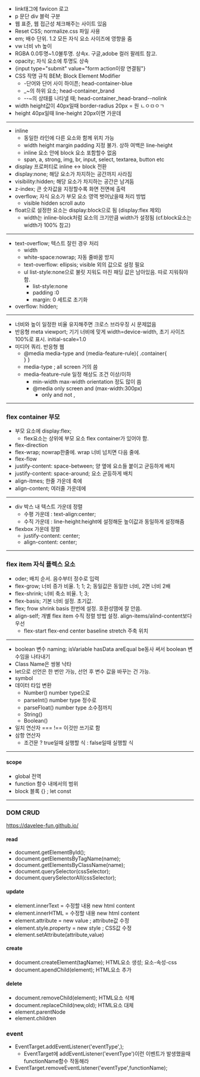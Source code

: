- link태그에 favicon 로고
- p 문단 div 블럭 구분
- 웹 표준, 웹 접근성 체크해주는 사이트 있음
- Reset CSS; normalize.css 파일  사용
- em; 배수 단위. 1.2 모든 자식 요소 사이즈에 영향을 줌
- vw 너비 vh 높이
- RGBA 0.0투명~1.0불투명. 상속x. 구글,adobe 컬러 팔레트 참고.
- opacity; 자식 요소에 투명도 상속
- {input type="submit" value="form action이랑 연결됨"}
- CSS 작명 규칙 BEM; Block Element Modifier
  - -단어와 단어 사이 하이픈; head-container-blue
  - _~의 하위 요소; head-container_brand
  - --~의 상태를 나타낼 때; head-container_head-brand--nolink
- width height값이 40px일때 border-radius 20px = 원 ㄴㅇㅁㅇㄱ
- height 40px일때 line-height 20px이면 가운데
---
- inline
  - 동일한 라인에 다른 요소와 함께 위치 가능
  - width height margin padding 지정 불가. 상하 여백은 line-height
  - inline 요소 안에 block 요소 포함할수 없음
  - span, a, strong, img, br, input, select, textarea, button etc
- display 프로퍼티로 inline <-> block 전환
- display:none; 해당 요소가 차지하는 공간까지 사라짐
- visibility:hidden; 해당 요소가 차지하는 공간은 남겨둠
- z-index; 큰 숫자값을 지정할수록 화면 전면에 출력
- overflow; 자식 요소가 부모 요소 영역 벗어났을때 처리 방법
  - visible hidden scroll auto
- float으로 설정한 요소는 display:block으로 됨 (display:flex 제외)
  - width는 inline-block처럼 요소의 크기만큼 width가 설정됨 (cf.block요소는 width가 100% 참고)
---

- text-overflow; 텍스트 잘린 경우 처리
  - width
  - white-space:nowrap; 자동 줄바꿈 방지
  - text-overflow: ellipsis; visible 외의 값으로 설정 필요
  - ul list-style:none으로 불릿 지워도 마진 패딩 값은 남아있음. 따로 지워줘야 함.  
    - list-style:none
    - padding :0
    - margin: 0 세트로 초기화
- overflow: hidden;
---
- 너비와 높이 일정한 비율 유지해주면 크로스 브라우징 시 문제없음
- 반응형 meta viewport; 기기 너비에 맞게 width=device-width, 초기 사이즈 100%로 표시. initial-scale=1.0
- 미디어 쿼리. 반응형 웹
  - @media media-type and (media-feature-rule){
      .container{         
       }
      }
  - media-type ; all screen 거의 씀
  - media-feature-rule 일정 해상도 조건 이상/이하
     - min-width max-width orientation 정도 많이 씀
    - @media only screen and (max-width:300px)
      - only and not ,  
---
  
### flex container 부모
- 부모 요소에 display:flex;
  - flex요소는 상위에 부모 요소 flex container가 있어야 함.
- flex-direction
- flex-wrap; nowrap한줄에. wrap 너비 넘치면 다음 줄에.
- flex-flow
- justify-content: space-between; 양 옆에 요소들 붙이고 균등하게 배치
- justify-content: space-around; 요소 균등하게 배치
- align-itmes; 한줄 가운데 축에
- align-content; 여러줄 가운데에

---
- div 박스 내 텍스트 가운데 정렬
  - 수평 가운데 : text-align:center;
  - 수직 가운데 : line-height:height에 설정해둔 높이값과 동일하게 설정해줌 
- flexbox 가운데 정렬
  - justify-content: center;
  - align-content: center;
---
### flex item 자식 플렉스 요소
- oder; 배치 순서. 음수부터 정수로 입력
- flex-grow; 너비 증가 비율. 1; 1; 2; 동일값은 동일한 너비, 2면 너비 2배
- flex-shrink; 너비 축소 비율. 1; 3; 
- flex-basis; 기본 너비 설정. 초기값.
- flex; frow shrink basis 한번에 설정. 호환성땜에 잘 안씀.
- align-self; 개별 flex item 수직 정렬 방법 설정. align-items/alind-content보다 우선
  - flex-start flex-end center baseline stretch 주축 위치
---

- boolean 변수 naming; isVariable hasData areEqual be동사 써서 boolean 변수임을 나타내기
- Class Name은 쌍봉 낙타
- let으로 선언은 한 번만 가능, 선언 후 변수 값을 바꾸는 건 가능.
- symbol
- 데이터 타입 변환
  - Number() number type으로
  - parseInt() number type 정수로
  - parseFloat() number type 소수점까지
  - String()
  - Boolean()
- 일치 연산자 === !== 이것만 쓰기로 함
- 삼항 연산자
  - 조건문 ? true일때 실행할 식 : false일때 실행할 식

---
#### scope
- global 전역
- function 함수 내에서의 범위
- block 블록 {} ; let const

---
### DOM CRUD
https://davelee-fun.github.io/
#### read
- document.getElementById();
- document.getElementsByTagName(name);
- document.getElementsByClassName(name);
- document.querySelector(cssSelector);
- document.querySelectorAll(cssSelector);
#### update
- element.innerText = 수정할 내용 new html content
- element.innerHTML = 수정할 내용 new html content
- element.attribute = new value ; attribute값 수정
- element.style.property = new style ; CSS값 수정
- element.setAttribute(attribute,value)
#### create
- document.createElement(tagName); HTML요소 생성; 요소-속성-css
- document.apendChild(element); HTML요소 추가
#### delete
- document.removeChild(element); HTML요소 삭제
- document.replaceChild(new,old); HTML요소 대체
- element.parentNode
- element.children
### event
- EventTarget.addEventListener('eventType',);
  - EventTarget에 addEventListener('eventType')이런 이벤트가 발생했을때 functionName함수 작동해라
- EventTarget.removeEventListener('eventType',functionName);